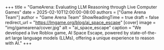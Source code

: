 +++
title = "GameArena: Evaluating LLM Reasoning through Live Computer Games"
date = 2025-02-10T12:00:00-08:00
authors = ["Game Arena Team"]
author = "Game Arena Team"
ShowReadingTime = true
draft = false
redirect_url = "https://lmgame.org/blog/ai_space_escape"
[cover]
      image = "img/gamearena/cover.jpg"
      alt = "ai_space_escape"
      caption = "We developed a live Roblox game, AI Space Escape, powered by state-of-the-art large language models (LLMs), offering a unique experience to reason with AI."
+++